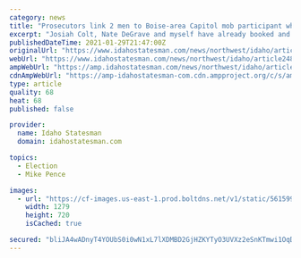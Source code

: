 ```yaml
---
category: news
title: "Prosecutors link 2 men to Boise-area Capitol mob participant who sat in Pence’s chair"
excerpt: "Josiah Colt, Nate DeGrave and myself have already booked and paid for our trip to Washington, D.C., but we could use your help!”"
publishedDateTime: 2021-01-29T21:47:00Z
originalUrl: "https://www.idahostatesman.com/news/northwest/idaho/article248880139.html"
webUrl: "https://www.idahostatesman.com/news/northwest/idaho/article248880139.html"
ampWebUrl: "https://amp.idahostatesman.com/news/northwest/idaho/article248880139.html"
cdnAmpWebUrl: "https://amp-idahostatesman-com.cdn.ampproject.org/c/s/amp.idahostatesman.com/news/northwest/idaho/article248880139.html"
type: article
quality: 68
heat: 68
published: false

provider:
  name: Idaho Statesman
  domain: idahostatesman.com

topics:
  - Election
  - Mike Pence

images:
  - url: "https://cf-images.us-east-1.prod.boltdns.net/v1/static/5615998031001/ca8c0c75-5d79-4ab5-8bf8-22897299444a/f5a08f8c-ffec-4586-b11c-0561353df964/1280x720/match/image.jpg"
    width: 1279
    height: 720
    isCached: true

secured: "bliJA4wADnyT4YOUbS0i0wN1xL7lXDMBD2GjHZKYTyO3UVXz2eSnKTmwi1OqDWoqo5baQw4NajxOjBL8/ZyWjAk1njyQKp16jWTz9+Y6K0FnPLik30f2PwtL72CJe3FUosWyHSxTfmGjG4Xry8HvXbUPzkULxpGx0EBXUVAGNlr17RQD2ES1aoBWM5PRpvNdtV1InLfLdKtLiS/lX3fYqlJDh5M4xVSNPOZEllRBNl/bAutPzon0uEomsdJfOSqxAjzSTDbdC12Kf6GikQ17r6mczFjgZE1KcmMoVdkuE6UfT/XlQ5qD99u5herQECEjA7BVyqppvD7wjSwwQOFnnHRg+iyC/zmmdBPzdqutuVY=;MRZh1r8ktGuXlhITnp5o+Q=="
---
```


